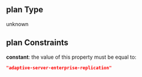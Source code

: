 ## plan Type

unknown

## plan Constraints

**constant**: the value of this property must be equal to:

```json
"adaptive-server-enterprise-replication"
```
